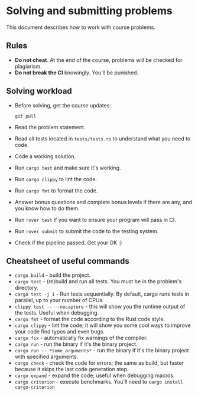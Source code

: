 # Solving and submitting problems

This document describes how to work with course problems.

## Rules

- **Do not cheat**. At the end of the course, problems will be checked for plagiarism.
- **Do not break the CI** knowingly. You'll be punished.

## Solving workload

- Before solving, get the course updates:

  ```shell
  git pull
  ```

- Read the problem statement.
- Read all tests located in `tests/tests.rs` to understand what you need to code.
- Code a working solution.
- Run `cargo test` and make sure it's working.
- Run `cargo clippy` to lint the code.
- Run `cargo fmt` to format the code.
- Answer bonus questions and complete bonus levels if there are any, and you know how to do them.
- Run `rover test` if you want to ensure your program will pass in CI.
- Run `rover submit` to submit the code to the testing system.
- Check if the pipeline passed. Get your OK :)

## Cheatsheet of useful commands

- `cargo build` - build the project.
- `cargo test` - (re)build and run all tests. You must be in the problem's directory.
- `cargo test -j 1` - Run tests sequentially. By default, cargo runs tests in parallel, up to your number of CPUs.
- `clippy test -- --nocapture` - this will show you the runtime output of the tests. Useful when debugging.
- `cargo fmt` - format the code according to the Rust code style.
- `cargo clippy` - lint the code; it will show you some cool ways to improve your code find typos and even bugs.
- `cargo fix` - automatically fix warnings of the compiler.
- `cargo run` - run the binary if it's the binary project.
- `cargo run -- *some_arguments*` - run the binary if it's the binary project with specified arguments.
- `cargo check` - check the code for errors; the same as build, but faster because it skips the last code generation step.
- `cargo expand` - expand the code; useful when debugging macros.
- `cargo criterion` - execute benchmarks. You'll need to `cargo install cargo-criterion`
